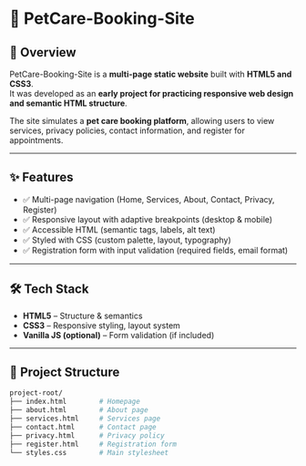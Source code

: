 # 🐾 PetCare-Booking-Site

## 📖 Overview
PetCare-Booking-Site is a **multi-page static website** built with **HTML5 and CSS3**.  
It was developed as an **early project for practicing responsive web design and semantic HTML structure**.  

The site simulates a **pet care booking platform**, allowing users to view services, privacy policies, contact information, and register for appointments.

---

## ✨ Features
- ✅ Multi-page navigation (Home, Services, About, Contact, Privacy, Register)  
- ✅ Responsive layout with adaptive breakpoints (desktop & mobile)  
- ✅ Accessible HTML (semantic tags, labels, alt text)  
- ✅ Styled with CSS (custom palette, layout, typography)  
- ✅ Registration form with input validation (required fields, email format)  

---

## 🛠 Tech Stack
- **HTML5** – Structure & semantics  
- **CSS3** – Responsive styling, layout system  
- **Vanilla JS (optional)** – Form validation (if included)  

---

## 📂 Project Structure
```bash
project-root/
├── index.html        # Homepage
├── about.html        # About page
├── services.html     # Services page
├── contact.html      # Contact page
├── privacy.html      # Privacy policy
├── register.html     # Registration form
└── styles.css        # Main stylesheet
